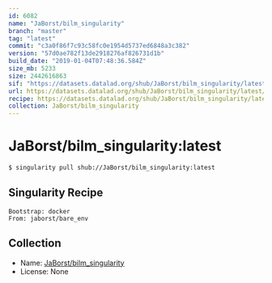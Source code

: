 ```yaml
---
id: 6082
name: "JaBorst/bilm_singularity"
branch: "master"
tag: "latest"
commit: "c3a0f86f7c93c58fc0e1954d5737ed6848a3c382"
version: "57d0ae782f13de2918276af826731d1b"
build_date: "2019-01-04T07:48:36.584Z"
size_mb: 5233
size: 2442616863
sif: "https://datasets.datalad.org/shub/JaBorst/bilm_singularity/latest/2019-01-04-c3a0f86f-57d0ae78/57d0ae782f13de2918276af826731d1b.simg"
url: https://datasets.datalad.org/shub/JaBorst/bilm_singularity/latest/2019-01-04-c3a0f86f-57d0ae78/
recipe: https://datasets.datalad.org/shub/JaBorst/bilm_singularity/latest/2019-01-04-c3a0f86f-57d0ae78/Singularity
collection: JaBorst/bilm_singularity
---
```


# JaBorst/bilm_singularity:latest

```bash
$ singularity pull shub://JaBorst/bilm_singularity:latest
```

## Singularity Recipe

```singularity
Bootstrap: docker
From: jaborst/bare_env
```

## Collection

 - Name: [JaBorst/bilm_singularity](https://github.com/JaBorst/bilm_singularity)
 - License: None

